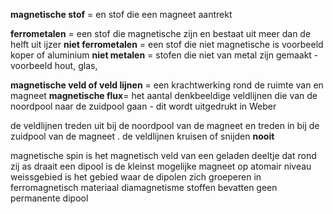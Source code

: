 
**magnetische stof** = en stof die een magneet aantrekt 

**ferrometalen** = een stof die magnetische zijn en bestaat uit meer dan de helft uit ijzer
**niet ferrometalen** = een stof die niet magnetische is voorbeeld koper of aluminium
**niet metalen** = stofen die niet van metal zijn gemaakt - voorbeeld hout, glas,

**magnetische veld of veld lijnen** =  een krachtwerking rond de ruimte van en magneet 
**magnetische flux**= het aantal denkbeeldige veldlijnen die van de noordpool naar de zuidpool gaan - dit wordt uitgedrukt in Weber

de veldlijnen treden uit bij de noordpool van de magneet en treden in bij de zuidpool van de magneet .
de veldlijnen kruisen of snijden **nooit** 

magnetische spin is het magnetisch veld van een geladen deeltje dat rond zij as draait
een dipool is de kleinst mogelijke magneet op atomair niveau
weissgebied is het gebied waar de dipolen zich groeperen in ferromagnetisch materiaal
diamagnetisme stoffen bevatten geen permanente dipool 

